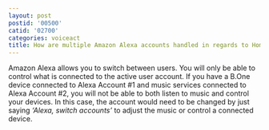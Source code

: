 ```yaml
---
layout: post
postid: '00500'
catid: '02700'
categories: voiceact
title: How are multiple Amazon Alexa accounts handled in regards to Home Automation?
---
```


Amazon Alexa allows you to switch between users. You will only be able to control what is connected to the active user account. If you have a B.One device connected to Alexa Account #1 and music services connected to Alexa Account #2, you will not be able to both listen to music and control your devices. In this case, the account would need to be changed by just saying *‘Alexa, switch accounts’* to adjust the music or control a connected device. 